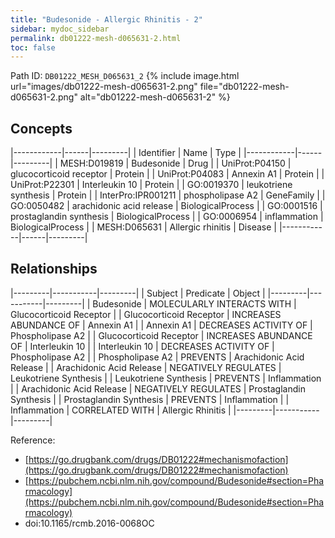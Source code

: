 ```yaml
---
title: "Budesonide - Allergic Rhinitis - 2"
sidebar: mydoc_sidebar
permalink: db01222-mesh-d065631-2.html
toc: false 
---
```



Path ID: `DB01222_MESH_D065631_2`
{% include image.html url="images/db01222-mesh-d065631-2.png" file="db01222-mesh-d065631-2.png" alt="db01222-mesh-d065631-2" %}

## Concepts

|------------|------|---------|
| Identifier | Name | Type    |
|------------|------|---------|
| MESH:D019819 | Budesonide | Drug |
| UniProt:P04150 | glucocorticoid receptor | Protein |
| UniProt:P04083 | Annexin A1 | Protein |
| UniProt:P22301 | Interleukin 10 | Protein |
| GO:0019370 | leukotriene synthesis | Protein |
| InterPro:IPR001211 | phospholipase A2 | GeneFamily |
| GO:0050482 | arachidonic acid release | BiologicalProcess |
| GO:0001516 | prostaglandin synthesis | BiologicalProcess |
| GO:0006954 | inflammation | BiologicalProcess |
| MESH:D065631 | Allergic rhinitis | Disease |
|------------|------|---------|

## Relationships

|---------|-----------|---------|
| Subject | Predicate | Object  |
|---------|-----------|---------|
| Budesonide | MOLECULARLY INTERACTS WITH | Glucocorticoid Receptor |
| Glucocorticoid Receptor | INCREASES ABUNDANCE OF | Annexin A1 |
| Annexin A1 | DECREASES ACTIVITY OF | Phospholipase A2 |
| Glucocorticoid Receptor | INCREASES ABUNDANCE OF | Interleukin 10 |
| Interleukin 10 | DECREASES ACTIVITY OF | Phospholipase A2 |
| Phospholipase A2 | PREVENTS | Arachidonic Acid Release |
| Arachidonic Acid Release | NEGATIVELY REGULATES | Leukotriene Synthesis |
| Leukotriene Synthesis | PREVENTS | Inflammation |
| Arachidonic Acid Release | NEGATIVELY REGULATES | Prostaglandin Synthesis |
| Prostaglandin Synthesis | PREVENTS | Inflammation |
| Inflammation | CORRELATED WITH | Allergic Rhinitis |
|---------|-----------|---------|

Reference: 
  - [https://go.drugbank.com/drugs/DB01222#mechanismofaction](https://go.drugbank.com/drugs/DB01222#mechanismofaction)
  - [https://pubchem.ncbi.nlm.nih.gov/compound/Budesonide#section=Pharmacology](https://pubchem.ncbi.nlm.nih.gov/compound/Budesonide#section=Pharmacology)
  - doi:10.1165/rcmb.2016-0068OC
